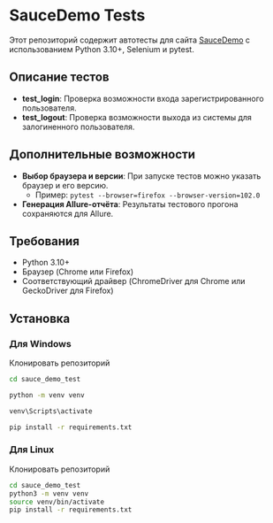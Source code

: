 # SauceDemo  Tests

Этот репозиторий содержит автотесты для сайта [SauceDemo](https://www.saucedemo.com/) с использованием Python 3.10+, Selenium и pytest.

## Описание тестов

- **test_login**: Проверка возможности входа зарегистрированного пользователя.
- **test_logout**: Проверка возможности выхода из системы для залогиненного пользователя.

## Дополнительные возможности

- **Выбор браузера и версии**: При запуске тестов можно указать браузер и его версию.
  - Пример: `pytest --browser=firefox --browser-version=102.0`
- **Генерация Allure-отчёта**: Результаты тестового прогона сохраняются для Allure.

## Требования

- Python 3.10+
- Браузер (Chrome или Firefox)
- Соответствующий драйвер (ChromeDriver для Chrome или GeckoDriver для Firefox)

## Установка

### Для Windows

Клонировать репозиторий

   ```bash
   cd sauce_demo_test
   ```
   ```bash
   python -m venv venv
   ```
   ```bash
   venv\Scripts\activate
   ```
   ```bash
   pip install -r requirements.txt
   ```
### Для Linux

Клонировать репозиторий
  ```bash
  cd sauce_demo_test
  python3 -m venv venv
  source venv/bin/activate
  pip install -r requirements.txt
  ```
